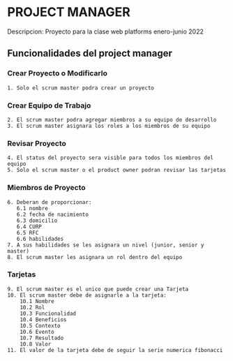 # PROJECT MANAGER 

Descripcion: Proyecto para la clase web platforms enero-junio 2022

## Funcionalidades del project manager

### Crear Proyecto o Modificarlo
    1. Solo el scrum master podra crear un proyecto

### Crear Equipo de Trabajo
    2. El scrum master podra agregar miembros a su equipo de desarrollo
    3. El scrum master asignara los roles a los miembros de su equipo

### Revisar Proyecto
    4. El status del proyecto sera visible para todos los miembros del equipo
    5. Solo el scrum master o el product owner podran revisar las tarjetas
    
### Miembros de Proyecto
    6. Deberan de proporcionar:
       6.1 nombre 
       6.2 fecha de nacimiento
       6.3 domicilio
       6.4 CURP
       6.5 RFC
       6.6 habilidades
    7. A sus habilidades se les asignara un nivel (junior, senior y master)
    8. El scrum master les asignara un rol dentro del equipo
    
### Tarjetas
    9. El scrum master es el unico que puede crear una Tarjeta
    10. El scrum master debe de asignarle a la tarjeta: 
        10.1 Nombre
        10.2 Rol
        10.3 Funcionalidad
        10.4 Beneficios
        10.5 Contexto
        10.6 Evento 
        10.7 Resultado
        10.8 Valor
    11. El valor de la tarjeta debe de seguir la serie numerica fibonacci
    
    

